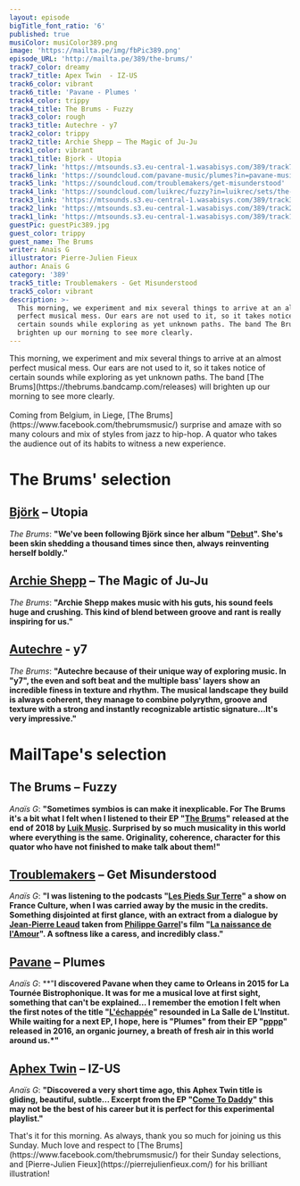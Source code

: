 ```yaml
---
layout: episode
bigTitle_font_ratio: '6'
published: true
musiColor: musiColor389.png
image: 'https://mailta.pe/img/fbPic389.png'
episode_URL: 'http://mailta.pe/389/the-brums/'
track7_color: dreamy
track7_title: Apex Twin  - IZ-US
track6_color: vibrant
track6_title: 'Pavane - Plumes '
track4_color: trippy
track4_title: The Brums - Fuzzy
track3_color: rough
track3_title: Autechre - y7
track2_color: trippy
track2_title: Archie Shepp – The Magic of Ju-Ju
track1_color: vibrant
track1_title: Bjork - Utopia
track7_link: 'https://mtsounds.s3.eu-central-1.wasabisys.com/389/track7.mp3'
track6_link: 'https://soundcloud.com/pavane-music/plumes?in=pavane-music/sets/pavane-ep2-pppp'
track5_link: 'https://soundcloud.com/troublemakers/get-misunderstood'
track4_link: 'https://soundcloud.com/luikrec/fuzzy?in=luikrec/sets/the-brums'
track3_link: 'https://mtsounds.s3.eu-central-1.wasabisys.com/389/track3.mp3'
track2_link: 'https://mtsounds.s3.eu-central-1.wasabisys.com/389/track2.mp3'
track1_link: 'https://mtsounds.s3.eu-central-1.wasabisys.com/389/track1.mp3'
guestPic: guestPic389.jpg
guest_color: trippy
guest_name: The Brums
writer: Anaïs G
illustrator: Pierre-Julien Fieux
author: Anaïs G
category: '389'
track5_title: Troublemakers - Get Misunderstood
track5_color: vibrant
description: >-
  This morning, we experiment and mix several things to arrive at an almost
  perfect musical mess. Our ears are not used to it, so it takes notice of
  certain sounds while exploring as yet unknown paths. The band The Brums will
  brighten up our morning to see more clearly.
---
```

<p id="introduction">This morning, we experiment and mix several things to arrive at an almost perfect musical mess. Our ears are not used to it, so it takes notice of certain sounds while exploring as yet unknown paths. The band [The Brums](https://thebrums.bandcamp.com/releases) will brighten up our morning to see more clearly.
<br><br>
Coming from Belgium, in Liege, [The Brums](https://www.facebook.com/thebrumsmusic/) surprise and amaze with so many colours and mix of styles from jazz to hip-hop. A quator who takes the audience out of its habits to witness a new experience.
</p>

# The Brums' selection

## [Björk](https://fr.wikipedia.org/wiki/Björk) – Utopia
_The Brums_: **"**We've been following Björk since her album "[Debut](https://www.bjork.fr/Debut-Album)". She's been skin shedding a thousand times since then, always reinventing herself boldly.**"**

## [Archie Shepp](https://fr.wikipedia.org/wiki/Archie_Shepp) – The Magic of Ju-Ju
_The Brums_: **"**Archie Shepp makes music with his guts, his sound feels huge and crushing. This kind of blend between groove and rant is really inspiring for us.**"**

##  [Autechre](https://fr.wikipedia.org/wiki/Autechre) - y7
_The Brums_: **"**Autechre because of their unique way of exploring music. In "y7", the even and soft beat and the multiple bass' layers show an incredible finess in texture and rhythm. The musical landscape they build is always coherent, they manage to combine polyrythm, groove and texture with a strong and instantly recognizable artistic signature...It's very impressive.**"**


# MailTape's selection

## The Brums – Fuzzy
_Anaïs G_: **"**Sometimes symbios is can make it inexplicable. For The Brums it's a bit what I felt when I listened to their EP "[The Brums](https://soundcloud.com/luikrec/sets/the-brums)" released at the end of 2018 by [Luik Music](https://www.facebook.com/luikmusique/). Surprised by so much musicality in this world where everything is the same. Originality, coherence, character for this quator who have not finished to make talk about them!**"**

## [Troublemakers](https://fr.wikipedia.org/wiki/Troublemakers) – Get Misunderstood
_Anaïs G_: **"**I was listening to the podcasts "[Les Pieds Sur Terre](https://www.franceculture.fr/emissions/les-pieds-sur-terre)" a show on France Culture, when I was carried away by the music in the credits. Something disjointed at first glance, with an extract from a dialogue by [Jean-Pierre Leaud](https://fr.wikipedia.org/wiki/Jean-Pierre_Léaud) taken from [Philippe Garrel](https://fr.wikipedia.org/wiki/Philippe_Garrel)'s film "[La naissance de l'Amour](http://www.allocine.fr/film/fichefilm_gen_cfilm=8312.html)". A softness like a caress, and incredibly class.**"**

## [Pavane](http://www.pavane-music.com/) – Plumes
_Anaïs G_: **"**I discovered Pavane when they came to Orleans in 2015 for La Tournée Bistrophonique. It was for me a musical love at first sight, something that can't be explained... I remember the emotion I felt when the first notes of the title "[L'échappée](https://soundcloud.com/pavane-music/contreventsetmarees?in=pavane-music/sets/lechappee)" resounded in La Salle de L'Institut. While waiting for a next EP, I hope, here is "Plumes" from their EP "[pppp](https://soundcloud.com/pavane-music/sets/pavane-ep2-pppp)" released in 2016, an organic journey, a breath of fresh air in this world around us.*"**

## [Aphex Twin](https://aphextwin.warp.net/) – IZ-US
_Anaïs G_: **"**Discovered a very short time ago, this Aphex Twin title is gliding, beautiful, subtle... Excerpt from the EP "[Come To Daddy](https://aphextwin.warp.net/release/86695-aphex-twin-come-to-daddy)" this may not be the best of his career but it is perfect for this experimental playlist.**"**


<p id="outroduction"> That's it for this morning. As always, thank you so much for joining us this Sunday. Much love and respect to [The Brums](https://www.facebook.com/thebrumsmusic/) for their Sunday selections, and [Pierre-Julien Fieux](https://pierrejulienfieux.com/) for his brilliant illustration!</p>



